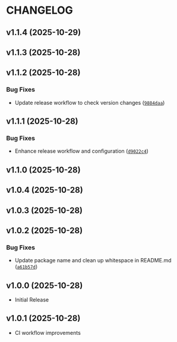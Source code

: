 # CHANGELOG

<!-- version list -->

## v1.1.4 (2025-10-29)


## v1.1.3 (2025-10-28)


## v1.1.2 (2025-10-28)

### Bug Fixes

- Update release workflow to check version changes
  ([`9884daa`](https://github.com/john-psina/django-monaco-editor/commit/9884daa0ab7e3a810d172e8a204e4a6c8aa278a2))


## v1.1.1 (2025-10-28)

### Bug Fixes

- Enhance release workflow and configuration
  ([`d9022c4`](https://github.com/john-psina/django-monaco-editor/commit/d9022c470d6062f424ec7600d12f75cab62b6c5b))


## v1.1.0 (2025-10-28)


## v1.0.4 (2025-10-28)


## v1.0.3 (2025-10-28)


## v1.0.2 (2025-10-28)

### Bug Fixes

- Update package name and clean up whitespace in README.md
  ([`a61b57d`](https://github.com/john-psina/django-monaco-editor/commit/a61b57dfd787bacf044bbe2a2151f47463295bf4))


## v1.0.0 (2025-10-28)

- Initial Release

## v1.0.1 (2025-10-28)

- CI workflow improvements
